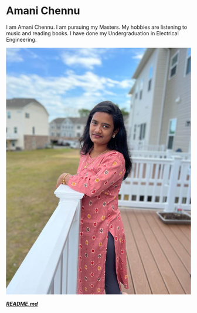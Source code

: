 # Amani Chennu
I am Amani Chennu. I am pursuing my Masters.  My hobbies are listening to music and reading books. I have done my Undergraduation in Electrical Engineering. 

![myimage](my%20pic.jpg) 

***[README.md](./README.md)***